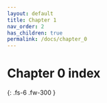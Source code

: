 ```yaml
---
layout: default
title: Chapter 1
nav_order: 2
has_children: true
permalink: /docs/chapter_0
---
```


# Chapter 0 index


{: .fs-6 .fw-300 }
